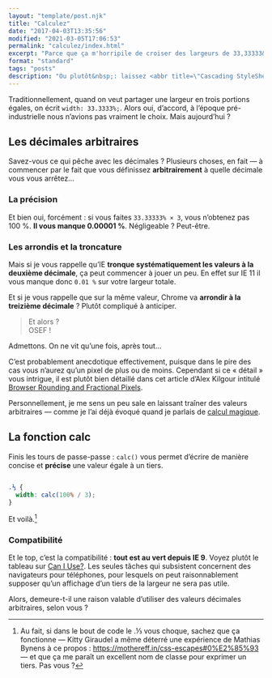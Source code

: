 ```yaml
---
layout: "template/post.njk"
title: "Calculez"
date: "2017-04-03T13:35:56"
modified: "2021-03-05T17:06:53"
permalink: "calculez/index.html"
excerpt: "Parce que ça m'horripile de croiser des largeurs de 33,33333&nbsp;% de nos jours. Vraiment."
format: "standard"
tags: "posts"
description: "Ou plutôt&nbsp;: laissez <abbr title=\"Cascading StyleSheet\" lang=\"en\">CSS</abbr> faire les calculs."
---
```

Traditionnellement, quand on veut partager une largeur en trois portions égales, on écrit `width: 33.3333%;`. Alors oui, d’accord, à l’époque pré-industrielle nous n’avions pas vraiment le choix. Mais aujourd’hui&nbsp;?

## Les décimales arbitraires

Savez-vous ce qui pêche avec les décimales&nbsp;? Plusieurs choses, en fait —&nbsp;à commencer par le fait que vous définissez **arbitrairement** à quelle décimale vous vous arrêtez…

### La précision

Et bien oui, forcément&nbsp;: si vous faites `33.33333% × 3`, vous n’obtenez pas 100&nbsp;%. **Il vous manque 0.00001&nbsp;%**. Négligeable&nbsp;? Peut-être.

### Les arrondis et la troncature

Mais si je vous rappelle qu’IE **tronque systématiquement les valeurs à la deuxième décimale**, ça peut commencer à jouer un peu. En effet sur IE&nbsp;11 il vous manque donc `0.01 %` sur votre largeur totale.

Et si je vous rappelle que sur la même valeur, Chrome va **arrondir à la treizième décimale**&nbsp;? Plutôt compliqué à anticiper.

> Et alors&nbsp;?  
> OSEF&nbsp;!

Admettons. On ne vit qu’une fois, après tout…

C’est probablement anecdotique effectivement, puisque dans le pire des cas vous n’aurez qu’un pixel de plus ou de moins. Cependant si ce «&nbsp;détail&nbsp;» vous intrigue, il est plutôt bien détaillé dans cet article d’Alex Kilgour intitulé [Browser Rounding and Fractional Pixels](http://cruft.io/posts/percentage-calculations-in-ie/).

Personnellement, je me sens un peu sale en laissant traîner des valeurs arbitraires —&nbsp;comme je l’ai déjà évoqué quand je parlais de [calcul magique](https://www.ffoodd.fr/decouvrez-le-calcul-magique/).

## La fonction calc

Finis les tours de passe-passe&nbsp;: `calc()` vous permet d’écrire de manière concise et **précise** une valeur égale à un tiers.

```css

.⅓ {
  width: calc(100% / 3);
}
```

Et voilà.[^1]

[^1]: Au fait, si dans le bout de code le .⅓ vous choque, sachez que ça fonctionne — Kitty Giraudel a même déterré une expérience de Mathias Bynens à ce propos : https://mothereff.in/css-escapes#0%E2%85%93 — et que ça me paraît un excellent nom de classe pour exprimer un tiers. Pas vous ?



### Compatibilité

Et le top, c’est la compatibilité&nbsp;: **tout est au vert depuis IE&nbsp;9**. Voyez plutôt le tableau sur [Can I Use?](http://caniuse.com/#search=calc). Les seules tâches qui subsistent concernent des navigateurs pour téléphones, pour lesquels on peut raisonnablement supposer qu’un affichage d’un tiers de la largeur ne sera pas utile.

Alors, demeure-t-il une raison valable d’utiliser des valeurs décimales arbitraires, selon vous&nbsp;?